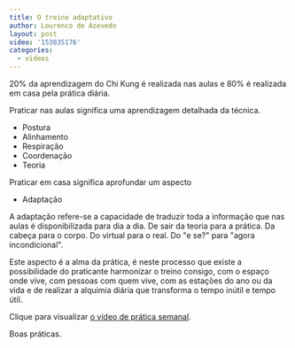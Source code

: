 ```yaml
---
title: O treino adaptativo
author: Lourenco de Azevedo
layout: post
video: '153035176'
categories:
  - videos
---
```

20% da aprendizagem do Chi Kung é realizada nas aulas e 80% é realizada em casa pela prática diária. 

Praticar nas aulas significa uma aprendizagem detalhada da técnica.

+ Postura 
+ Alinhamento
+ Respiração
+ Coordenação
+ Teoria 

Praticar em casa significa aprofundar um aspecto

+ Adaptação

A adaptação refere-se a capacidade de traduzir toda a informação que nas aulas é disponibilizada para dia a dia. De sair da teoria para a prática. Da cabeça para o corpo. Do virtual para o real. Do "e se?" para "agora incondicional". 

Este aspecto é a alma da prática, é neste processo que existe a possibilidade do praticante harmonizar o treino consigo, com o espaço onde vive, com pessoas com quem vive, com as estações do ano ou da vida e de realizar a alquimia diária que transforma o tempo inútil e tempo útil. 

Clique para visualizar [o vídeo de prática semanal](https://vimeo.com/153035176).

Boas práticas. 